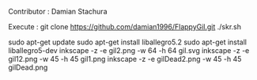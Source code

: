 Contributor :
Damian Stachura

Execute :
git clone https://github.com/damian1996/FlappyGil.git
./skr.sh

sudo apt-get update
sudo apt-get install liballegro5.2
sudo apt-get install liballegro5-dev
inkscape -z -e gil2.png -w 64 -h 64 gil.svg
inkscape -z -e gil12.png -w 45 -h 45 gil1.png
inkscape -z -e gilDead2.png -w 45 -h 45 gilDead.png
